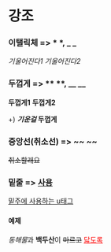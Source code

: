 # 강조

### 이탤릭체 => * *, _ _
*기울어진다1* _기울어진다2_

### 두껍게 => ** **, __ __
**두껍게1** __두껍게2__

+) **_기운걸_ 두껍게**

### 중앙선(취소선) => ~~ ~~
~~취소할래요~~

### 밑줄 => <u> 사용 </u>
<u>밑주에 사용하는 u태그</u>

#### 예제
*동해물*과 **백두산**이 ~~마르고~~ <u style="color:red;">닳도록</u>
